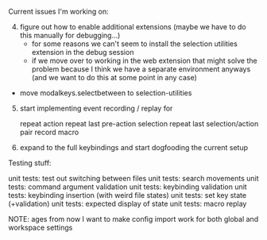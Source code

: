 Current issues I'm working on:

4. figure out how to enable additional extensions (maybe we have to do this manually for debugging...)
    - for some reasons we can't seem to install the selection utilities extension in the
    debug session 
    - if we move over to working in the web extension that might solve the problem
      because I think we have a separate environment anyways (and
      we want to do this at some point in any case)

- move modalkeys.selectbetween to selection-utilities 

5. start implementing event recording / replay for

    repeat action
    repeat last pre-action selection
    repeat last selection/action pair
    record macro

6. expand to the full keybindings and start dogfooding the current setup

Testing stuff:

unit tests: test out switching between files
unit tests: search movements
unit tests: command argument validation
unit tests: keybinding validation
unit tests: keybinding insertion (with weird file states)
unit tests: set key state (+validation)
unit tests: expected display of state
unit tests: macro replay

NOTE: ages from now I want to make config import work for both global and workspace settings
